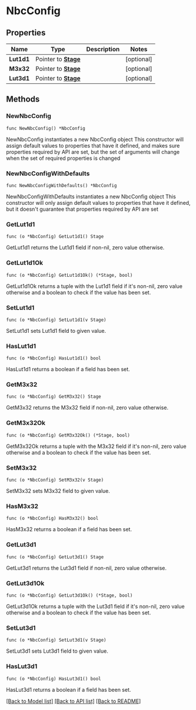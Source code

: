 # NbcConfig

## Properties

Name | Type | Description | Notes
------------ | ------------- | ------------- | -------------
**Lut1d1** | Pointer to [**Stage**](Stage.md) |  | [optional] 
**M3x32** | Pointer to [**Stage**](Stage.md) |  | [optional] 
**Lut3d1** | Pointer to [**Stage**](Stage.md) |  | [optional] 

## Methods

### NewNbcConfig

`func NewNbcConfig() *NbcConfig`

NewNbcConfig instantiates a new NbcConfig object
This constructor will assign default values to properties that have it defined,
and makes sure properties required by API are set, but the set of arguments
will change when the set of required properties is changed

### NewNbcConfigWithDefaults

`func NewNbcConfigWithDefaults() *NbcConfig`

NewNbcConfigWithDefaults instantiates a new NbcConfig object
This constructor will only assign default values to properties that have it defined,
but it doesn't guarantee that properties required by API are set

### GetLut1d1

`func (o *NbcConfig) GetLut1d1() Stage`

GetLut1d1 returns the Lut1d1 field if non-nil, zero value otherwise.

### GetLut1d1Ok

`func (o *NbcConfig) GetLut1d1Ok() (*Stage, bool)`

GetLut1d1Ok returns a tuple with the Lut1d1 field if it's non-nil, zero value otherwise
and a boolean to check if the value has been set.

### SetLut1d1

`func (o *NbcConfig) SetLut1d1(v Stage)`

SetLut1d1 sets Lut1d1 field to given value.

### HasLut1d1

`func (o *NbcConfig) HasLut1d1() bool`

HasLut1d1 returns a boolean if a field has been set.

### GetM3x32

`func (o *NbcConfig) GetM3x32() Stage`

GetM3x32 returns the M3x32 field if non-nil, zero value otherwise.

### GetM3x32Ok

`func (o *NbcConfig) GetM3x32Ok() (*Stage, bool)`

GetM3x32Ok returns a tuple with the M3x32 field if it's non-nil, zero value otherwise
and a boolean to check if the value has been set.

### SetM3x32

`func (o *NbcConfig) SetM3x32(v Stage)`

SetM3x32 sets M3x32 field to given value.

### HasM3x32

`func (o *NbcConfig) HasM3x32() bool`

HasM3x32 returns a boolean if a field has been set.

### GetLut3d1

`func (o *NbcConfig) GetLut3d1() Stage`

GetLut3d1 returns the Lut3d1 field if non-nil, zero value otherwise.

### GetLut3d1Ok

`func (o *NbcConfig) GetLut3d1Ok() (*Stage, bool)`

GetLut3d1Ok returns a tuple with the Lut3d1 field if it's non-nil, zero value otherwise
and a boolean to check if the value has been set.

### SetLut3d1

`func (o *NbcConfig) SetLut3d1(v Stage)`

SetLut3d1 sets Lut3d1 field to given value.

### HasLut3d1

`func (o *NbcConfig) HasLut3d1() bool`

HasLut3d1 returns a boolean if a field has been set.


[[Back to Model list]](../README.md#documentation-for-models) [[Back to API list]](../README.md#documentation-for-api-endpoints) [[Back to README]](../README.md)


